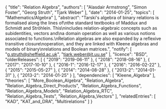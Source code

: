 {
    "title": "Relation Algebra",
    "authors": [
        "Alasdair Armstrong",
        "Simon Foster",
        "Georg Struth",
        "Tjark Weber"
    ],
    "date": "2014-01-25",
    "topics": [
        "Mathematics/Algebra"
    ],
    "abstract": "Tarski's algebra of binary relations is formalised along the lines of\nthe standard textbooks of Maddux and Schmidt and Ströhlein. This\nincludes relation-algebraic concepts such as subidentities, vectors and\na domain operation as well as various notions associated to functions.\nRelation algebras are also expanded by a reflexive transitive closure\noperation, and they are linked with Kleene algebras and models of binary\nrelations and Boolean matrices.",
    "notify": [
        "g.struth@sheffield.ac.uk",
        "tjark.weber@it.uu.se"
    ],
    "licence": "BSD",
    "olderReleases": [
        {
            "2019": "2019-06-11"
        },
        {
            "2018": "2018-08-16"
        },
        {
            "2017": "2017-10-10"
        },
        {
            "2016-1": "2016-12-17"
        },
        {
            "2016": "2016-02-22"
        },
        {
            "2015": "2015-05-27"
        },
        {
            "2014": "2014-08-28"
        },
        {
            "2013-2": "2014-01-31"
        },
        {
            "2013-2": "2014-01-25"
        }
    ],
    "dependencies": [
        "Kleene_Algebra"
    ],
    "theories": [
        "More_Boolean_Algebra",
        "Relation_Algebra",
        "Relation_Algebra_Direct_Products",
        "Relation_Algebra_Functions",
        "Relation_Algebra_Models",
        "Relation_Algebra_RTC",
        "Relation_Algebra_Tests",
        "Relation_Algebra_Vectors"
    ],
    "relatedEntries": [
        "KAD",
        "KAT_and_DRA",
        "Multirelations"
    ]
}